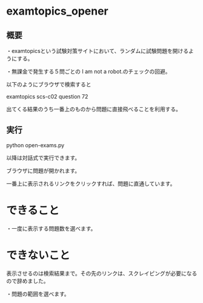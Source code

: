 # examtopics_opener

## 概要
・examtopicsという試験対策サイトにおいて、ランダムに試験問題を開けるようにする。　　　

・無課金で発生する５問ごとの I am not a robot.のチェックの回避。

以下のようにブラウザで検索すると

examtopics scs-c02 question 72

出てくる結果のうち一番上のものから問題に直接飛べることを利用する。

## 実行

python open-exams.py

以降は対話式で実行できます。

ブラウザに問題が開かれます。

一番上に表示されるリンクをクリックすれば、問題に直通しています。

# できること

・一度に表示する問題数を選べます。

# できないこと

表示させるのは検索結果まで。その先のリンクは、スクレイピングが必要になるので辞めました。

・問題の範囲を選べます。

